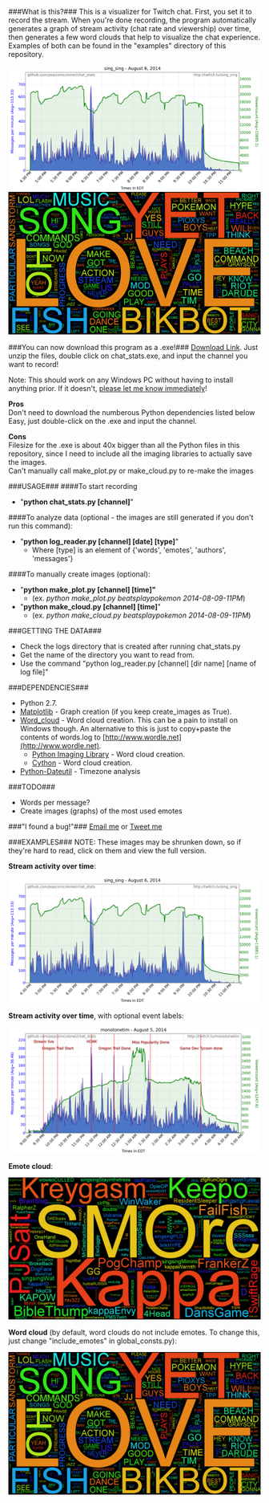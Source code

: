 ###What is this?###
This is a visualizer for Twitch chat. First, you set it to record the stream. When you're done recording, the program automatically generates a graph of stream activity (chat rate and viewership) over time, then generates a few word clouds that help to visualize the chat experience. Examples of both can be found in the "examples" directory of this repository.

![Rate thumb](examples/images/sing_sing/2014-08-06-04PM/rate_thumb.png)
![Word cloud thumb](examples/images/beatsplaypokemon/2014-08-08-08AM/wordcloud_thumb.png)

###You can now download this program as a .exe!###
[Download Link](http://www.mediafire.com/download/i6fv2d63a51ig1c/chat_stats.zip). Just unzip the files, double click on chat_stats.exe, and input the channel you want to record!  

Note: This should work on any Windows PC without having to install anything prior. If it doesn't, [please let me know immediately](mailto:popcorncolonel@gmail.com)!


**Pros**  
Don't need to download the numberous Python dependencies listed below  
Easy, just double-click on the .exe and input the channel.  

**Cons**  
Filesize for the .exe is about 40x bigger than all the Python files in this repository, since I need to include all the imaging libraries to actually save the images.  
Can't manually call make_plot.py or make_cloud.py to re-make the images


###USAGE###
####To start recording
* "**python chat_stats.py [channel]**"

####To analyze data (optional - the images are still generated if you don't run this command):  
* "**python log_reader.py [channel] [date] [type]**"
    * Where [type] is an element of {'words', 'emotes', 'authors', 'messages'}

####To manually create images (optional):
* "**python make_plot.py [channel] [time]"** 
    * (ex. *python make_plot.py beatsplaypokemon 2014-08-09-11PM*)
* "**python make_cloud.py [channel] [time]**" 
    * (ex. *python make_cloud.py beatsplaypokemon 2014-08-09-11PM*)

###GETTING THE DATA###
* Check the logs directory that is created after running chat_stats.py 
* Get the name of the directory you want to read from.  
* Use the command "python log_reader.py [channel] [dir name] [name of log file]"  

###DEPENDENCIES###
* Python 2.7.
* [Matplotlib](http://matplotlib.org/downloads.html) - Graph creation (if you keep create_images as True).  
* [Word_cloud](https://github.com/amueller/word_cloud) - Word cloud creation. This can be a pain to install on Windows though. An alternative to this is just to copy+paste the contents of words.log to [http://www.wordle.net](http://www.wordle.net).  
    * [Python Imaging Library](http://www.pythonware.com/products/pil/) - Word cloud creation.  
    * [Cython](http://cython.org/#download) - Word cloud creation.  
* [Python-Dateutil](https://pypi.python.org/pypi/python-dateutil) - Timezone analysis  


###TODO###
* Words per message?  
* Create images (graphs) of the most used emotes

###"I found a bug!"###
[Email me](mailto:eric@ebcmsoftware.com) or [Tweet me](http://twitter.com/popcorncolonel)

###EXAMPLES###
NOTE: These images may be shrunken down, so if they're hard to read, click on them and view the full version.

**Stream activity over time**:

![Rate](examples/images/sing_sing/2014-08-06-04PM/rate.png)

**Stream activity over time**, with optional event labels:

![Rate2](examples/images/monotonetim/2014-08-05-10PM/rate.png)

**Emote cloud**:

![Emote cloud](examples/images/sing_sing/2014-08-06-04PM/emotecloud.png)

**Word cloud** (by default, word clouds do not include emotes. To change this, just change "include_emotes" in global_consts.py):

![Word cloud](examples/images/beatsplaypokemon/2014-08-08-08AM/wordcloud.png)

